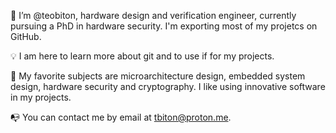 👋 I’m @teobiton, hardware design and verification engineer, currently pursuing a PhD in hardware security. I'm exporting most of my projetcs on GitHub. 

💡 I am here to learn more about git and to use if for my projects.

💾 My favorite subjects are microarchitecture design, embedded system design, hardware security and cryptography. I like using innovative software in my projects.

📭 You can contact me by email at tbiton@proton.me.
